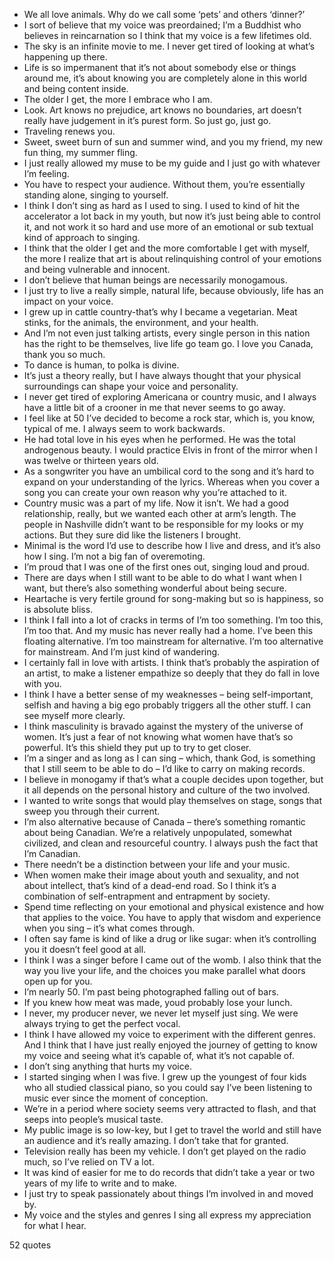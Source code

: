  - We all love animals. Why do we call some ‘pets’ and others ‘dinner?’
 - I sort of believe that my voice was preordained; I’m a Buddhist who believes in reincarnation so I think that my voice is a few lifetimes old.
 - The sky is an infinite movie to me. I never get tired of looking at what’s happening up there.
 - Life is so impermanent that it’s not about somebody else or things around me, it’s about knowing you are completely alone in this world and being content inside.
 - The older I get, the more I embrace who I am.
 - Look. Art knows no prejudice, art knows no boundaries, art doesn’t really have judgement in it’s purest form. So just go, just go.
 - Traveling renews you.
 - Sweet, sweet burn of sun and summer wind, and you my friend, my new fun thing, my summer fling.
 - I just really allowed my muse to be my guide and I just go with whatever I’m feeling.
 - You have to respect your audience. Without them, you’re essentially standing alone, singing to yourself.
 - I think I don’t sing as hard as I used to sing. I used to kind of hit the accelerator a lot back in my youth, but now it’s just being able to control it, and not work it so hard and use more of an emotional or sub textual kind of approach to singing.
 - I think that the older I get and the more comfortable I get with myself, the more I realize that art is about relinquishing control of your emotions and being vulnerable and innocent.
 - I don’t believe that human beings are necessarily monogamous.
 - I just try to live a really simple, natural life, because obviously, life has an impact on your voice.
 - I grew up in cattle country-that’s why I became a vegetarian. Meat stinks, for the animals, the environment, and your health.
 - And I’m not even just talking artists, every single person in this nation has the right to be themselves, live life go team go. I love you Canada, thank you so much.
 - To dance is human, to polka is divine.
 - It’s just a theory really, but I have always thought that your physical surroundings can shape your voice and personality.
 - I never get tired of exploring Americana or country music, and I always have a little bit of a crooner in me that never seems to go away.
 - I feel like at 50 I’ve decided to become a rock star, which is, you know, typical of me. I always seem to work backwards.
 - He had total love in his eyes when he performed. He was the total androgenous beauty. I would practice Elvis in front of the mirror when I was twelve or thirteen years old.
 - As a songwriter you have an umbilical cord to the song and it’s hard to expand on your understanding of the lyrics. Whereas when you cover a song you can create your own reason why you’re attached to it.
 - Country music was a part of my life. Now it isn’t. We had a good relationship, really, but we wanted each other at arm’s length. The people in Nashville didn’t want to be responsible for my looks or my actions. But they sure did like the listeners I brought.
 - Minimal is the word I’d use to describe how I live and dress, and it’s also how I sing. I’m not a big fan of overemoting.
 - I’m proud that I was one of the first ones out, singing loud and proud.
 - There are days when I still want to be able to do what I want when I want, but there’s also something wonderful about being secure.
 - Heartache is very fertile ground for song-making but so is happiness, so is absolute bliss.
 - I think I fall into a lot of cracks in terms of I’m too something. I’m too this, I’m too that. And my music has never really had a home. I’ve been this floating alternative. I’m too mainstream for alternative. I’m too alternative for mainstream. And I’m just kind of wandering.
 - I certainly fall in love with artists. I think that’s probably the aspiration of an artist, to make a listener empathize so deeply that they do fall in love with you.
 - I think I have a better sense of my weaknesses – being self-important, selfish and having a big ego probably triggers all the other stuff. I can see myself more clearly.
 - I think masculinity is bravado against the mystery of the universe of women. It’s just a fear of not knowing what women have that’s so powerful. It’s this shield they put up to try to get closer.
 - I’m a singer and as long as I can sing – which, thank God, is something that I still seem to be able to do – I’d like to carry on making records.
 - I believe in monogamy if that’s what a couple decides upon together, but it all depends on the personal history and culture of the two involved.
 - I wanted to write songs that would play themselves on stage, songs that sweep you through their current.
 - I’m also alternative because of Canada – there’s something romantic about being Canadian. We’re a relatively unpopulated, somewhat civilized, and clean and resourceful country. I always push the fact that I’m Canadian.
 - There needn’t be a distinction between your life and your music.
 - When women make their image about youth and sexuality, and not about intellect, that’s kind of a dead-end road. So I think it’s a combination of self-entrapment and entrapment by society.
 - Spend time reflecting on your emotional and physical existence and how that applies to the voice. You have to apply that wisdom and experience when you sing – it’s what comes through.
 - I often say fame is kind of like a drug or like sugar: when it’s controlling you it doesn’t feel good at all.
 - I think I was a singer before I came out of the womb. I also think that the way you live your life, and the choices you make parallel what doors open up for you.
 - I’m nearly 50. I’m past being photographed falling out of bars.
 - If you knew how meat was made, youd probably lose your lunch.
 - I never, my producer never, we never let myself just sing. We were always trying to get the perfect vocal.
 - I think I have allowed my voice to experiment with the different genres. And I think that I have just really enjoyed the journey of getting to know my voice and seeing what it’s capable of, what it’s not capable of.
 - I don’t sing anything that hurts my voice.
 - I started singing when I was five. I grew up the youngest of four kids who all studied classical piano, so you could say I’ve been listening to music ever since the moment of conception.
 - We’re in a period where society seems very attracted to flash, and that seeps into people’s musical taste.
 - My public image is so low-key, but I get to travel the world and still have an audience and it’s really amazing. I don’t take that for granted.
 - Television really has been my vehicle. I don’t get played on the radio much, so I’ve relied on TV a lot.
 - It was kind of easier for me to do records that didn’t take a year or two years of my life to write and to make.
 - I just try to speak passionately about things I’m involved in and moved by.
 - My voice and the styles and genres I sing all express my appreciation for what I hear.

52 quotes